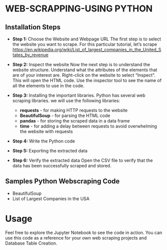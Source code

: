 # WEB-SCRAPPING-USING PYTHON
## Installation Steps

- **Step 1:** Choose the Website and Webpage URL
The first step is to select the website you want to scrape. For this particular tutorial, let’s scrape https://en.wikipedia.org/wiki/List_of_largest_companies_in_the_United_States_by_revenue 
- **Step 2:** Inspect the website
Now the next step is to understand the website structure. Understand what the attributes of the elements that are of your interest are. Right-click on the website to select “Inspect”. This will open the HTML code. Use the inspector tool to see the name of all the elements to use in the code.
- **Step 3:** Installing the important libraries. 
Python has several web scraping libraries. we will use the following libraries:
	- **requests** - for making HTTP requests to the website
	- **BeautifulSoup** - for parsing the HTML code
	- **pandas** - for storing the scraped data in a data frame
	- **time** - for adding a delay between requests to avoid overwhelming the website with requests

- **Step 4:** Write the Python code
- **Step 5:** Exporting the extracted data
- **Step 6:** Verify the extracted data
Open the CSV file to verify that the data has been successfully scraped and stored.

## Samples Python Webscraping Code

- BeautifulSoup
- List of Largest Companies in the USA

# Usage
Feel free to explore the Jupyter Notebook to see the code in action. You can use this code as a reference for your own web scraping projects and Database Table Creation.
